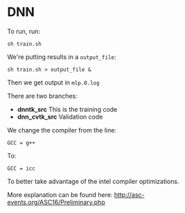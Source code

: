 # DNN

To run, run:
	
	sh train.sh

We're putting results in a `output_file`:

	sh train.sh > output_file &

Then we get output in `mlp.0.log`

There are two branches:

* **dnntk_src**
	This is the training code
* **dnn_cvtk_src**
	Validation code

We change the compiler from the line:

	GCC = g++

To:

	GCC = icc

To better take advantage of the intel compiler optimizations.

More explanation can be found here: http://asc-events.org/ASC16/Preliminary.php
 

